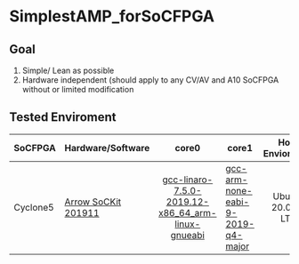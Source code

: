 # SimplestAMP_forSoCFPGA

## Goal
 1. Simple/ Lean as possible
 2. Hardware independent (should apply to any CV/AV and A10 SoCFPGA without or limited modification


## Tested Enviroment 


SoCFPGA |Hardware/Software | core0 | core1 | Host Enviorment |
--- | --- | :---: | --- | :---:
Cyclone5 | [Arrow SoCKit 201911](https://rocketboards.org/foswiki/Documentation/ArrowSoCKitEdition201911) | [gcc-linaro-7.5.0-2019.12-x86_64_arm-linux-gnueabi](https://releases.linaro.org/components/toolchain/binaries/latest-7/arm-linux-gnueabihf/) | [gcc-arm-none-eabi-9-2019-q4-major](https://developer.arm.com/-/media/Files/downloads/gnu-rm/9-2019q4/gcc-arm-none-eabi-9-2019-q4-major-x86_64-linux.tar.bz2?revision=108bd959-44bd-4619-9c19-26187abf5225&la=en&hash=E788CE92E5DFD64B2A8C246BBA91A249CB8E2D2D)| Ubuntu 20.04.1 LTS 
